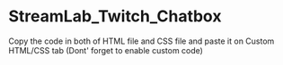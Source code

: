 # StreamLab_Twitch_Chatbox

Copy the code in both of HTML file and CSS file and paste it on Custom HTML/CSS tab (Dont' forget to enable custom code) 
